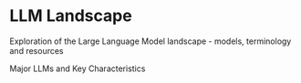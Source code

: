 # LLM Landscape
Exploration of the Large Language Model landscape - models, terminology and resources

Major LLMs and Key Characteristics

